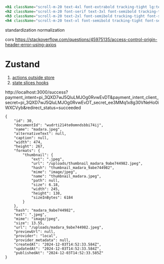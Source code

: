 ```jsx
<h1 className="scroll-m-20 text-4xl font-extrabold tracking-tight lg:text-5xl"></h1>
<h2 className="scroll-m-20 font-serif text-3xl font-semibold tracking-tight lg:text-4xl"></h2>
<h3 className="scroll-m-20 text-2xl font-semibold tracking-tight font-serif "></h3>
<h4 className="scroll-m-20 text-xl font-semibold tracking-tight font-serif"></h4>
```

standardization
normalization

cors
https://stackoverflow.com/questions/45975135/access-control-origin-header-error-using-axios

# Zustand

1. [actions outside store](https://zustand.docs.pmnd.rs/guides/practice-with-no-store-actions)
2. [state slices hooks](https://github.com/pmndrs/zustand/tree/2b29d736841dc7b3fd7dec8cbfea50fee7295974#selecting-multiple-state-slices)

http://localhost:3000/success?payment_intent=pi_3QXD7wJ5QluLMJOg0RvwEvDT&payment_intent_client_secret=pi_3QXD7wJ5QluLMJOg0RvwEvDT_secret_ee3MMq1x8g30VNeHo0iWXCVyb&redirect_status=succeeded

```
{
    "id": 30,
    "documentId": "wudrti214te0omndsbbi74ij",
    "name": "madara.jpeg",
    "alternativeText": null,
    "caption": null,
    "width": 474,
    "height": 267,
    "formats": {
        "thumbnail": {
            "ext": ".jpeg",
            "url": "/uploads/thumbnail_madara_9abe744982.jpeg",
            "hash": "thumbnail_madara_9abe744982",
            "mime": "image/jpeg",
            "name": "thumbnail_madara.jpeg",
            "path": null,
            "size": 6.18,
            "width": 245,
            "height": 138,
            "sizeInBytes": 6184
        }
    },
    "hash": "madara_9abe744982",
    "ext": ".jpeg",
    "mime": "image/jpeg",
    "size": 13.55,
    "url": "/uploads/madara_9abe744982.jpeg",
    "previewUrl": null,
    "provider": "local",
    "provider_metadata": null,
    "createdAt": "2024-12-03T14:52:33.584Z",
    "updatedAt": "2024-12-03T14:52:33.584Z",
    "publishedAt": "2024-12-03T14:52:33.585Z"
}
```
